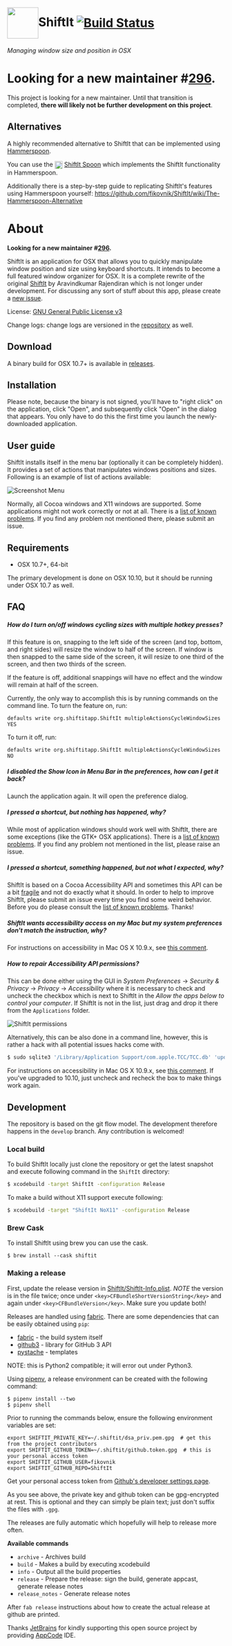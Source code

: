 <h1><img src="https://raw.github.com/fikovnik/ShiftIt/develop/artwork/ShiftIt.png" width="72" height="72" valign="middle"/>ShiftIt <a href="https://travis-ci.org/fikovnik/ShiftIt"><img src="https://travis-ci.org/fikovnik/ShiftIt.svg" valign="middle" alt="Build Status"/></a></h1>

*Managing window size and position in OSX*

# Looking for a new maintainer #[296](https://github.com/fikovnik/ShiftIt/issues/296).

This project is looking for a new maintainer. Until that transition is completed, **there will likely not be further development on this project**. 

## Alternatives

A highly recommended alternative to ShiftIt that can be implemented using [Hammerspoon](http://hammerspoon.org).

You can use the <img src="https://raw.githubusercontent.com/Hammerspoon/hammerspoon/master/Hammerspoon/Images.xcassets/AppIcon.appiconset/icon_16x16%402x.png" height="18" valign="middle" /> [ShiftIt Spoon](https://github.com/peterklijn/hammerspoon-shiftit) which implements the ShiftIt functionality in Hammerspoon.

Additionally there is a step-by-step guide to replicating ShiftIt's features using Hammerspoon yourself: https://github.com/fikovnik/ShiftIt/wiki/The-Hammerspoon-Alternative


# About

**Looking for a new maintainer #[296](https://github.com/fikovnik/ShiftIt/issues/296).**

ShiftIt is an application for OSX that allows you to quickly manipulate window position and size using keyboard shortcuts.
It intends to become a full featured window organizer for OSX.
It is a complete rewrite of the original [ShiftIt](http://code.google.com/p/shiftit/) by Aravindkumar Rajendiran which is not longer under development.
For discussing any sort of stuff about this app, please create a [new issue](https://github.com/fikovnik/ShiftIt/issues).

License: [GNU General Public License v3](http://www.gnu.org/licenses/gpl.html)

Change logs: change logs are versioned in the [repository](https://github.com/fikovnik/ShiftIt/tree/develop/release) as well.


## Download

A binary build for OSX 10.7+ is available in [releases](https://github.com/fikovnik/ShiftIt/releases).

## Installation

Please note, because the binary is not signed, you'll have to "right click" on the application, click "Open", and subsequently click "Open" in the dialog that appears.  You only have to do this the first time you launch the newly-downloaded application.

## User guide

ShiftIt installs itself in the menu bar (optionally it can be completely hidden).
It provides a set of actions that manipulates windows positions and sizes.
Following is an example of list of actions available:

![Screenshot Menu](https://raw.github.com/fikovnik/ShiftIt/develop/docs/schreenshot-menu.png)

Normally, all Cocoa windows and X11 windows are supported.
Some applications might not work correctly or not at all.
There is a [list of known problems](https://github.com/fikovnik/ShiftIt/wiki/Application-Compatibility-Issues).
If you find any problem not mentioned there, please submit an issue.

## Requirements

* OSX 10.7+, 64-bit

The primary development is done on OSX 10.10, but it should be running under OSX 10.7 as well.

## FAQ
##### How do I turn on/off windows cycling sizes with multiple hotkey presses?

If this feature is on, snapping to the left side of the screen (and top, bottom, and right sides) will resize the window to half of the screen.  If window is then snapped to the same side of the screen, it will resize to one third of the screen, and then two thirds of the screen.

If the feature is off, additional snappings will have no effect and the window will remain at half of the screen.

Currently, the only way to accomplish this is by running commands on the command line.  To turn the feature on, run:
```
defaults write org.shiftitapp.ShiftIt multipleActionsCycleWindowSizes YES
```
To turn it off, run:
```
defaults write org.shiftitapp.ShiftIt multipleActionsCycleWindowSizes NO
```

##### I disabled the _Show Icon in Menu Bar_ in the preferences, how can I get it back?

Launch the application again. It will open the preference dialog.

##### I pressed a shortcut, but nothing has happened, why?

While most of application windows should work well with ShiftIt, there are some exceptions (like the GTK+ OSX applications). There is a [list of known problems](https://github.com/fikovnik/ShiftIt/wiki/Application-Compatibility-Issues). If you find any problem not mentioned in the list, please raise an issue.

##### I pressed a shortcut, something happened, but not what I expected, why?

ShiftIt is based on a Cocoa Accessibility API and sometimes this API can be a bit [fragile](http://lists.apple.com/archives/accessibility-dev/2011/Aug/msg00031.html) and not do exactly what it should. In order to help to improve ShiftIt, please submit an issue every time you find some weird behavior. Before you do please consult the [list of known problems](https://github.com/fikovnik/ShiftIt/wiki/Application-Compatibility-Issues). Thanks!

##### ShiftIt wants accessibility access on my Mac but my system preferences don't match the instruction, why?

For instructions on accessibility in Mac OS X 10.9.x, see [this comment](https://github.com/fikovnik/ShiftIt/issues/110#issuecomment-20834932).

##### How to repair Accessibility API permissions?

This can be done either using  the GUI in _System Preferences_ -> _Security & Privacy_ -> _Privacy_ -> _Accessibility_ where it is necessary to check and uncheck the checkbox which is next to ShiftIt in the _Allow the apps below to control your computer_.
If ShiftIt is not in the list, just drag and drop it there from the `Applications` folder.

![ShiftIt permissions](https://raw.githubusercontent.com/fikovnik/ShiftIt/develop/ShiftIt/AccessibilitySettingsMaverick.png)

Alternatively, this can be also done in a command line, however, this is rather a hack with all potential issues hacks come with.

```sh
$ sudo sqlite3 '/Library/Application Support/com.apple.TCC/TCC.db' 'update access set allowed=1 where client like "%org.shiftitapp.ShiftIt%"'
```

For instructions on accessibility in Mac OS X 10.9.x, see [this comment](https://github.com/fikovnik/ShiftIt/issues/110#issuecomment-20834932).
If you've upgraded to 10.10, just uncheck and recheck the box to make things work again.

## Development

The repository is based on the git flow model. The development therefore happens in the `develop` branch. Any contribution is welcomed!

### Local build

To build ShiftIt locally just clone the repository or get the latest snapshot and execute following command in the `ShiftIt` directory:

```sh
$ xcodebuild -target ShiftIt -configuration Release
```

To make a build without X11 support execute following:

```sh
$ xcodebuild -target "ShiftIt NoX11" -configuration Release
```

### Brew Cask
To install  ShiftIt using brew you can use the cask.

```
$ brew install --cask shiftit
```

### Making a release

First, update the release version in [ShiftIt/ShiftIt-Info.plist](ShiftIt/ShiftIt-Info.plist). *NOTE* the version is in the file twice;
once under `<key>CFBundleShortVersionString</key>` and again under `<key>CFBundleVersion</key>`.  Make sure you update both!

Releases are handled using [fabric](http://docs.fabfile.org/en/1.5/). There are some dependencies that can be easily obtained using `pip`:

* [fabric](http://docs.fabfile.org/en/1.5/) - the build system itself
* [github3](https://github.com/sigmavirus24/github3.py) - library for GitHub 3 API
* [pystache](https://github.com/defunkt/pystache) - templates

NOTE: this is Python2 compatible; it will error out under Python3.

Using [pipenv](https://docs.pipenv.org/), a release environment
can be created with the following command:
```
$ pipenv install --two
$ pipenv shell
```

Prior to running the commands below, ensure the following environment variables are set:

```
export SHIFTIT_PRIVATE_KEY=~/.shiftit/dsa_priv.pem.gpg  # get this from the project contributors
export SHIFTIT_GITHUB_TOKEN=~/.shiftit/github.token.gpg  # this is your personal access token
export SHIFTIT_GITHUB_USER=fikovnik
export SHIFTIT_GITHUB_REPO=ShiftIt
```

Get your personal access token from [Github's developer settings page](https://github.com/settings/tokens).

As you see above, the private key and github token can be gpg-encrypted at rest.  This is optional and they can simply be plain text; just don't suffix the files with `.gpg`.

The releases are fully automatic which hopefully will help to release more often.

**Available commands**

* `archive` - Archives build
* `build` - Makes a build by executing xcodebuild
* `info` - Output all the build properties
* `release` - Prepare the release: sign the build, generate appcast, generate release notes
* `release_notes` - Generate release notes

After `fab release` instructions about how to create the actual release at github are printed.

Thanks [JetBrains](http://www.jetbrains.com/) for kindly supporting this open source project by providing [AppCode](http://www.jetbrains.com/objc/) IDE.
